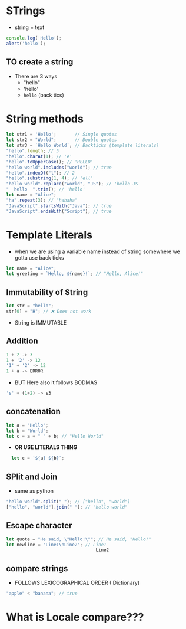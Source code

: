 # STrings
* string = text
```js
console.log('Hello');
alert('hello');
```
## TO create a string
* There are 3 ways
    * "hello"
    * 'hello'
    * `hello` (back tics)
# String methods
```js
let str1 = 'Hello';       // Single quotes
let str2 = "World";       // Double quotes
let str3 = `Hello World`; // Backticks (template literals)
"hello".length; // 5
"hello".charAt(1); // 'e'
"hello".toUpperCase(); // 'HELLO'
"hello world".includes("world"); // true
"hello".indexOf("l"); // 2
"hello".substring(1, 4); // 'ell'
"hello world".replace("world", "JS"); // 'hello JS'
"  hello  ".trim(); // 'hello'
let name = "Alice";
"ha".repeat(3); // "hahaha"
"JavaScript".startsWith("Java"); // true
"JavaScript".endsWith("Script"); // true

```

# Template Literals
* when we are using a variable name instead of string somewhere we gotta use back ticks
```js
let name = "Alice";
let greeting = `Hello, ${name}!`; // "Hello, Alice!"
```
## Immutability of String
```js
let str = "hello";
str[0] = "H"; // ❌ Does not work
```
* String is IMMUTABLE

## Addition
```js
1 + 2 -> 3
1 + '2' -> 12
'1' + '2' -> 12
1 + a -> ERROR
```
* BUT Here also it follows BODMAS
```js
's' + (1+2) -> s3
```

## concatenation
```js
let a = "Hello";
let b = "World";
let c = a + " " + b; // "Hello World"
```
* **OR USE LITERALS THING**
```js
  let c = `${a} ${b}`;
```

## SPlit and Join
* same as python
```js
"hello world".split(" "); // ["hello", "world"]
["hello", "world"].join(" "); // "hello world"
```

## Escape character
```js
let quote = "He said, \"Hello!\""; // He said, "Hello!"
let newline = "Line1\nLine2"; // Line1
                                  Line2
```

## compare strings
* FOLLOWS LEXICOGRAPHICAL ORDER ( Dictionary)
```js
"apple" < "banana"; // true
```

# What is Locale compare???



